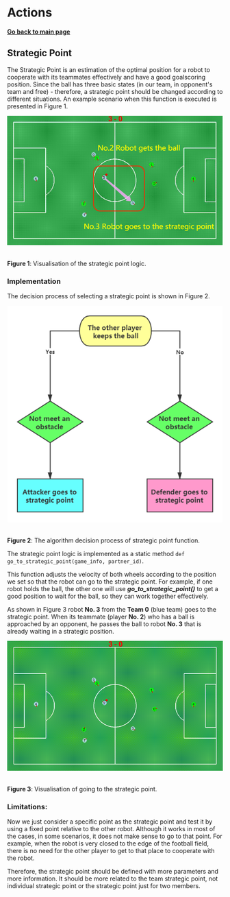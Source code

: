 
# **Actions**

**[Go back to main page](../../Documentation.md)**

## Strategic Point

The Strategic Point is an estimation of the optimal position for a robot to cooperate with its teammates effectively and have a good goalscoring position. 
Since the ball has three basic states (in our team, in opponent's team and free) - therefore, a strategic point should be changed according to different situations. 
An example scenario when this function is executed is presented in Figure 1.

<p align="center">
   <img src="../../Images/Go_To_Strategic_Point.png" /><br><br>
</p>

__Figure 1__: Visualisation of the strategic point logic.
 

### Implementation

The decision process of selecting a strategic point is shown in Figure 2.

<p align="center">
   <img src="../../Images/Go_To_Strategic_Point_flow.png" /><br><br>
</p>

__Figure 2__: The algorithm decision process of strategic point function.

The strategic point logic is implemented as a static method ```def go_to_strategic_point(game_info, partner_id)```.

This function adjusts the velocity of both wheels according to the position we set so that the robot can go to the strategic point. For example, if one robot holds the ball, the other one will use ***go_to_strategic_point()*** to get a good position to wait for the ball, so they can work together effectively.

As shown in Figure 3 robot **No. 3** from the **Team 0** (blue team) goes to the strategic point. When its teammate (player **No. 2**) who has a ball is approached by an opponent, he passes the ball to robot **No. 3** that is already waiting in a strategic position.

<p align="center">
   <img src="../../Images/Go_To_Strategic_Point.gif" /><br><br>
</p>

__Figure 3__: Visualisation of going to the strategic point.


### Limitations:

Now we just consider a specific point as the strategic point and test it by using a fixed point relative to the other robot. 
Although it works in most of the cases, in some scenarios, it does not make sense to go to that point. 
For example, when the robot is very closed to the edge of the football field, there is no need for the other player to get to that place to cooperate with the robot. 

Therefore, the strategic point should be defined with more parameters and more information. It should be more related to the team strategic point, not individual strategic point or the strategic point just for two members.